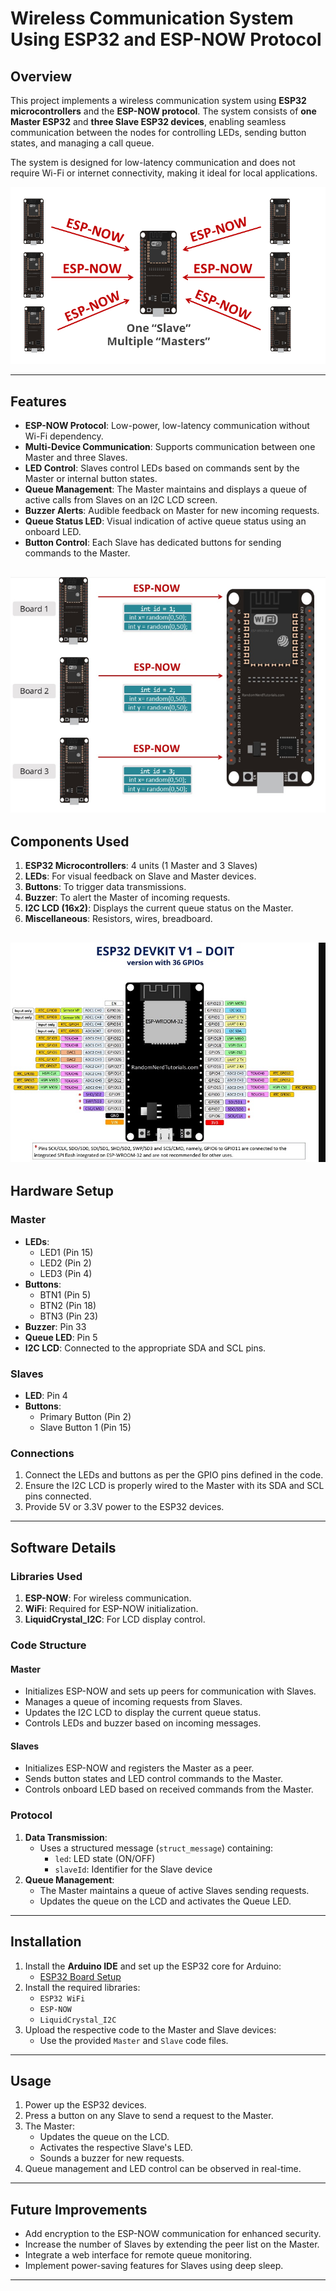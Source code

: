 # Wireless Communication System Using ESP32 and ESP-NOW Protocol

## Overview
This project implements a wireless communication system using **ESP32 microcontrollers** and the **ESP-NOW protocol**. The system consists of **one Master ESP32** and **three Slave ESP32 devices**, enabling seamless communication between the nodes for controlling LEDs, sending button states, and managing a call queue.

The system is designed for low-latency communication and does not require Wi-Fi or internet connectivity, making it ideal for local applications.

![image alt](https://github.com/atorab025/Wireless-Communication-ES_NOW/blob/9922be9e9907eef7e0eca7f7d23da9811e65320a/images/1.PNG)

---

## Features
- **ESP-NOW Protocol**: Low-power, low-latency communication without Wi-Fi dependency.
- **Multi-Device Communication**: Supports communication between one Master and three Slaves.
- **LED Control**: Slaves control LEDs based on commands sent by the Master or internal button states.
- **Queue Management**: The Master maintains and displays a queue of active calls from Slaves on an I2C LCD screen.
- **Buzzer Alerts**: Audible feedback on Master for new incoming requests.
- **Queue Status LED**: Visual indication of active queue status using an onboard LED.
- **Button Control**: Each Slave has dedicated buttons for sending commands to the Master.

![image alt](https://github.com/atorab025/Wireless-Communication-ES_NOW/blob/50a527b174e7c4b528da7a6aafd945c39a30d5e0/images/2.PNG)
---

## Components Used
1. **ESP32 Microcontrollers**: 4 units (1 Master and 3 Slaves)
2. **LEDs**: For visual feedback on Slave and Master devices.
3. **Buttons**: To trigger data transmissions.
4. **Buzzer**: To alert the Master of incoming requests.
5. **I2C LCD (16x2)**: Displays the current queue status on the Master.
6. **Miscellaneous**: Resistors, wires, breadboard.

![image alt](https://github.com/atorab025/Wireless-Communication-ES_NOW/blob/50a527b174e7c4b528da7a6aafd945c39a30d5e0/images/ESP32Wroom.PNG)
---

## Hardware Setup
### Master
- **LEDs**:
  - LED1 (Pin 15)
  - LED2 (Pin 2)
  - LED3 (Pin 4)
- **Buttons**:
  - BTN1 (Pin 5)
  - BTN2 (Pin 18)
  - BTN3 (Pin 23)
- **Buzzer**: Pin 33
- **Queue LED**: Pin 5
- **I2C LCD**: Connected to the appropriate SDA and SCL pins.

### Slaves
- **LED**: Pin 4
- **Buttons**:
  - Primary Button (Pin 2)
  - Slave Button 1 (Pin 15)
  
### Connections
1. Connect the LEDs and buttons as per the GPIO pins defined in the code.
2. Ensure the I2C LCD is properly wired to the Master with its SDA and SCL pins connected.
3. Provide 5V or 3.3V power to the ESP32 devices.

---

## Software Details
### Libraries Used
1. **ESP-NOW**: For wireless communication.
2. **WiFi**: Required for ESP-NOW initialization.
3. **LiquidCrystal_I2C**: For LCD display control.

### Code Structure
#### Master
- Initializes ESP-NOW and sets up peers for communication with Slaves.
- Manages a queue of incoming requests from Slaves.
- Updates the I2C LCD to display the current queue status.
- Controls LEDs and buzzer based on incoming messages.

#### Slaves
- Initializes ESP-NOW and registers the Master as a peer.
- Sends button states and LED control commands to the Master.
- Controls onboard LED based on received commands from the Master.

### Protocol
1. **Data Transmission**: 
   - Uses a structured message (`struct_message`) containing:
     - `led`: LED state (ON/OFF)
     - `slaveId`: Identifier for the Slave device
2. **Queue Management**:
   - The Master maintains a queue of active Slaves sending requests.
   - Updates the queue on the LCD and activates the Queue LED.

---

## Installation
1. Install the **Arduino IDE** and set up the ESP32 core for Arduino:
   - [ESP32 Board Setup](https://github.com/espressif/arduino-esp32)
2. Install the required libraries:
   - `ESP32 WiFi`
   - `ESP-NOW`
   - `LiquidCrystal_I2C`
3. Upload the respective code to the Master and Slave devices:
   - Use the provided `Master` and `Slave` code files.

---

## Usage
1. Power up the ESP32 devices.
2. Press a button on any Slave to send a request to the Master.
3. The Master:
   - Updates the queue on the LCD.
   - Activates the respective Slave's LED.
   - Sounds a buzzer for new requests.
4. Queue management and LED control can be observed in real-time.

---

## Future Improvements
- Add encryption to the ESP-NOW communication for enhanced security.
- Increase the number of Slaves by extending the peer list on the Master.
- Integrate a web interface for remote queue monitoring.
- Implement power-saving features for Slaves using deep sleep.

---
